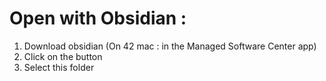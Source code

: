 # Open with Obsidian :
1) Download obsidian (On 42 mac : in the Managed Software Center app)
2) Click on the <Open another vault> button
3) Select this folder 
